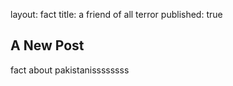 layout: fact
title: a friend of all terror
published: true


## A New Post

fact about pakistanissssssss
